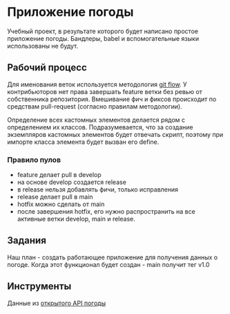# Приложение погоды

Учебный проект, в результате которого будет написано простое приложение погоды. Бандлеры, babel и вспомогательные языки использованы не будут.

## Рабочий процесс

Для именования веток используется методология [git flow](https://www.atlassian.com/ru/git/tutorials/comparing-workflows/gitflow-workflow). У контрибьюторов нет права завершать feature ветки без ревью от собственника репозитория. Вмешивание фич и фиксов происходит по средствам pull-request (согласно правилам методологии).

Определение всех кастомных элементов делается рядом с определением их классов. Подразумевается, что за создание экземпляров кастомных элементов будет отвечать скрипт, поэтому при импорте класса элемента будет вызван его define.

### Правило пулов

- feature делает pull в develop
- на основе develop создается release
- в release нельзя добавлять фичи, только исправления
- release делает pull в main
- hotfix можно сделать от main
- после завершения hotfix, его нужно распространить на все активные ветки develop, main и release.

## Задания

Наш план - создать работающее приложение для получения данных о погоде. Когда этот функционал будет создан - main получит тег v1.0

## Инструменты

Данные из [открытого API погоды](https://www.weatherapi.com/)

